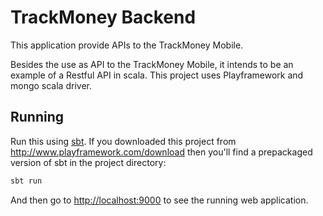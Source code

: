 # TrackMoney Backend

This application provide APIs to the TrackMoney Mobile.

Besides the use as API to the TrackMoney Mobile, it intends to be an example of a Restful API in scala. This project uses Playframework and mongo scala driver.

## Running

Run this using [sbt](http://www.scala-sbt.org/).  If you downloaded this project from <http://www.playframework.com/download> then you'll find a prepackaged version of sbt in the project directory:

```bash
sbt run
```

And then go to <http://localhost:9000> to see the running web application.
